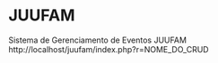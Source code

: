 JUUFAM
======

Sistema de Gerenciamento de Eventos JUUFAM
http://localhost/juufam/index.php?r=NOME_DO_CRUD
